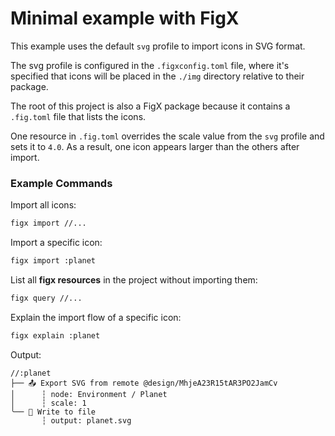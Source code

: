 # Minimal example with FigX

This example uses the default `svg` profile to import icons in SVG format.

The svg profile is configured in the `.figxconfig.toml` file, where it's specified that icons will be placed in the `./img` directory relative to their package.

The root of this project is also a FigX package because it contains a `.fig.toml` file that lists the icons.

One resource in `.fig.toml` overrides the scale value from the `svg` profile and sets it to `4.0`. As a result, one icon appears larger than the others after import.

### Example Commands

Import all icons:

```bash
figx import //...
```

Import a specific icon:

```bash
figx import :planet
```

List all **figx resources** in the project without importing them:

```bash
figx query //...
```

Explain the import flow of a specific icon:

```bash
figx explain :planet
```
Output:

```text
//:planet
├── 📤 Export SVG from remote @design/MhjeA23R15tAR3PO2JamCv
│      ┆ node: Environment / Planet
│      ┆ scale: 1
╰── 💾 Write to file
       ┆ output: planet.svg
```
